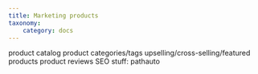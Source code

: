 ```yaml
---
title: Marketing products
taxonomy:
    category: docs
---
```


product catalog
product categories/tags
upselling/cross-selling/featured products
product reviews
SEO stuff: pathauto
